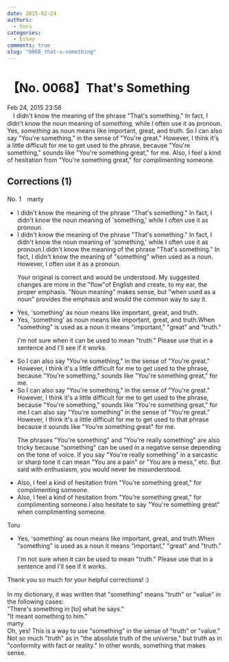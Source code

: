 ```yaml
---
date: 2015-02-24
authors:
  - toru
categories:
  - Essay
comments: true
slug: "0068_that-s-something"
---
```


# 【No. 0068】That's Something
<div class="date">Feb 24, 2015 23:56</div>
<div id="post"><div id="body_show_ori">
　I didn't know the meaning of the phrase "That's something." In fact, I didn't know the noun meaning of <em>something,</em> while I often use it as pronoun. Yes, <em>something</em> as noun means like important, great, and truth. So I can also say "You're something," in the sense of "You're great." However, I think it's a little difficult for me to get used to the phrase, because "You're something," sounds like "You're something great," for me. Also, I feel a kind of hesitation from "You're something great," for complimenting someone.
</div></div>

<!-- more -->


## Corrections (1)
<div id="block"><div class="first_name"> No. 1　<span class="just_name">marty</span></div><div id="block2">
<ul class="correction_field">
<li class="incorrect">I didn't know the meaning of the phrase "That's something." In fact, I didn't know the noun meaning of 'something,' while I often use it as pronoun.</li>
<li class="corrected correct">
I didn't know the meaning of the phrase "That's something." In fact, I didn't know the noun meaning of 'something,' while I often use it as pronoun.<span class="f_blue">I didn't know the meaning of the phrase "That's something." In fact, I didn't know the meaning of "something" when used as a noun. However, I often use it as a pronoun.</span>
<p class="correction_comment">Your original is correct and would be understood. My suggested changes are more in the "flow"of English and create, to my ear, the proper emphasis. "Noun meaning" makes sense, but "when used as a noun" provides the emphasis and would the common way to say it.</p>
</li>
</ul>
<ul class="correction_field">
<li class="incorrect">Yes, 'something' as noun means like important, great, and truth.</li>
<li class="corrected correct">
Yes, 'something' as noun means like important, great, and truth.<span class="f_blue">When "something" is used as a noun it means "important," "great" and "truth."</span>
<p class="correction_comment">I'm not sure when it can be used to mean "truth." Please use that in a sentence and I'll see if it works.</p>
</li>
</ul>
<ul class="correction_field">
<li class="incorrect">So I can also say "You're something," in the sense of "You're great." However, I think it's a little difficult for me to get used to the phrase, because "You're something," sounds like "You're something great," for me.</li>
<li class="corrected correct">
So I can also say "You're something," in the sense of "You're great." However, I think it's a little difficult for me to get used to the phrase, because "You're something," sounds like "You're something great," for me.<span class="f_blue">I can also say "You're something" in the sense of "You're great." However, I think it's a little difficult for me to get used to that phrase because it sounds like "You're something great" for me.</span>
<p class="correction_comment">The phrases "You're something" and "You're really something" are also tricky because "something" can be used in a negative sense depending on the tone of voice. If you say "You're really something" in a sarcastic or sharp tone it can mean "You are a pain" or "You are a mess," etc. But said with enthusiasm, you would never be misunderstood.</p>
</li>
</ul>
<ul class="correction_field">
<li class="incorrect">Also, I feel a kind of hesitation from "You're something great," for complimenting someone.</li>
<li class="corrected correct">
Also, I feel a kind of hesitation from "You're something great," for complimenting someone.<span class="f_blue">I also hesitate to say "You're something great" when complimenting someone.</span>
</li>
</ul>
</div><div class="name"><span class="just_name">Toru</span><br><div class="quote_field"><ul class="correction_field">
<li class="corrected correct">
Yes, 'something' as noun means like important, great, and truth.<span class="f_blue">When "something" is used as a noun it means "important," "great" and "truth."</span>
<p class="correction_comment">
I'm not sure when it can be used to mean "truth." Please use that in a sentence and I'll see if it works.
</p>
</li>
</ul></div>
Thank you so much for your helpful corrections! :)<br/><br/>In my dictionary, it was written that "something" means "truth" or "value" in the following cases:<br/>"There's something in [to] what he says."<br/>"It meant something to him."
</div>
<div class="name"><span class="just_name">marty</span><br>
Oh, yes! This is a way to use "something" in the sense of "truth" or "value." Not so much "truth" as in "the absolute truth of the universe," but truth as in "conformity with fact or reality." In other words, something that makes sense. 
</div>
</div>
